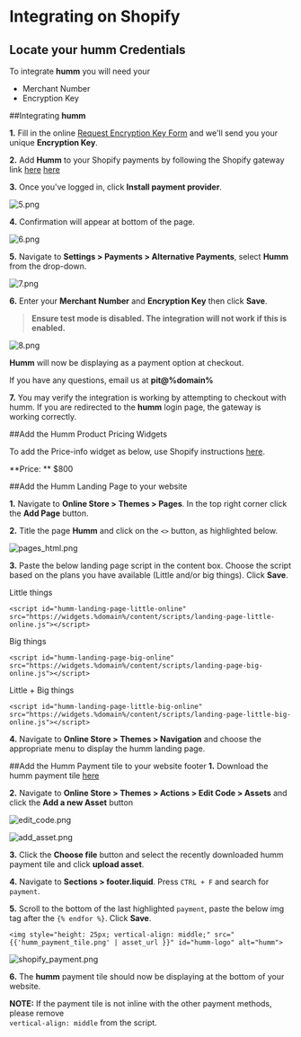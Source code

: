 # **Integrating on Shopify**

## Locate your **humm** Credentials

To integrate **humm** you will need your

* Merchant Number
* Encryption Key

##Integrating **humm**

**1.** Fill in the online [Request Encryption Key Form](/request_api) and we'll send you your unique **Encryption Key**. 

**2.** Add **Humm** to your Shopify payments by following the Shopify gateway link <span style=display:%au-only%><a href = "https://www.shopify.com/login?redirect=%2Fadmin%2Fauthorize_gateway%2F1031227" >here</a></span> <span style=display:%nz-only%><a href = "https://www.shopify.com/login?redirect=%2Fadmin%2Fauthorize_gateway%2F1052217">here</a><span>

**3.** Once you've logged in, click **Install payment provider**.

![5.png](/img/ecommerce/shopify/5.png)

**4.** Confirmation will appear at bottom of the page.

![6.png](/img/ecommerce/shopify/6.png)

**5.** Navigate to **Settings > Payments > Alternative Payments**, select **Humm** from the drop-down.

![7.png](/img/ecommerce/shopify/7.png)

**6.** Enter your **Merchant Number** and **Encryption Key** then click **Save**.
> **Ensure test mode is disabled. The integration will not work if this is enabled.**

![8.png](/img/ecommerce/shopify/8.png)

**Humm** will now be displaying as a payment option at checkout.

If you have any questions, email us at <strong>pit@%domain%</strong>

**7.** You may verify the integration is working by attempting to checkout with humm. If you are redirected to the **humm** login page, the gateway is working correctly.

##Add the Humm Product Pricing Widgets

To add the Price-info widget as below, use Shopify instructions <a href="../../widgets/price-info/shopify">here</a>.

**Price: ** $800
<script id="my-id" src="https://widgets.%domain%/content/scripts/price-info.js?productPrice=800"></script>

##Add the Humm Landing Page to your website

**1.** Navigate to **Online Store > Themes > Pages**. In the top right corner click the **Add Page** button.

**2.** Title the page **Humm** and click on the `<>` button, as highlighted below.

![pages_html.png](/img/ecommerce/shopify/pages_html.png)

**3.** Paste the below landing page script in the content box. Choose the script based on the plans you have available (Little and/or big things). Click **Save**.

Little things
```
<script id="humm-landing-page-little-online" src="https://widgets.%domain%/content/scripts/landing-page-little-online.js"></script>
```

Big things
```
<script id="humm-landing-page-big-online" src="https://widgets.%domain%/content/scripts/landing-page-big-online.js"></script>
```

Little + Big things
```
<script id="humm-landing-page-little-big-online" src="https://widgets.%domain%/content/scripts/landing-page-little-big-online.js"></script>
```

**4.** Navigate to **Online Store > Themes > Navigation** and choose the appropriate menu to display the humm landing page.

##Add the Humm Payment tile to your website footer
**1.** Download the humm payment tile <a href ="/img/logos/nz/humm_payment_tile.png" download>here</a>

**2.** Navigate to **Online Store > Themes > Actions > Edit Code > Assets** and click the **Add a new Asset** button

![edit_code.png](/img/ecommerce/shopify/edit_code.png)

![add_asset.png](/img/ecommerce/shopify/add_asset.png)

**3.** Click the **Choose file** button and select the recently downloaded humm payment tile and click **upload asset**.

**4.** Navigate to **Sections > footer.liquid**. Press `CTRL + F` and search for `payment`.

**5.** Scroll to the bottom of the last highlighted `payment`, paste the below img tag after the `{% endfor %}`. Click **Save**.

	<img style="height: 25px; vertical-align: middle;" src="{{'humm_payment_tile.png' | asset_url }}" id="humm-logo" alt="humm">

![shopify_payment.png](/img/ecommerce/shopify/shopify_payment.png)

**6.** The **humm** payment tile should now be displaying at the bottom of your website.

**NOTE:** If the payment tile is not inline with the other payment methods, please remove <br> `vertical-align: middle` from the script.
<br>